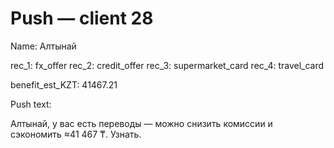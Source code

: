 # Push — client 28

Name: Алтынай

rec_1: fx_offer
rec_2: credit_offer
rec_3: supermarket_card
rec_4: travel_card

benefit_est_KZT: 41467.21

Push text:

Алтынай, у вас есть переводы — можно снизить комиссии и сэкономить ≈41 467 ₸. Узнать.
